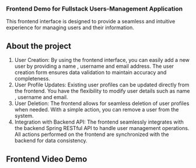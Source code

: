 ### Frontend Demo for Fullstack Users-Management Application
This frontend interface is designed to provide a seamless and intuitive experience for managing users and their information.
## About the project
1. User Creation:
By using the frontend interface, you can easily add a new user by providing a name , username and email address. The user creation form ensures data validation to maintain accuracy and completeness.
2. User Profile Updates:
Existing user profiles can be updated directly from the frontend. You have the flexibility to modify user details such as name , username and email.
3. User Deletion:
The frontend allows for seamless deletion of user profiles when needed. With a simple action, you can remove a user from the system.
4. Integration with Backend API:
The frontend seamlessly integrates with the backend Spring RESTful API to handle user management operations. All actions performed on the frontend are synchronized with the backend for data consistency.
## Frontend Video Demo
